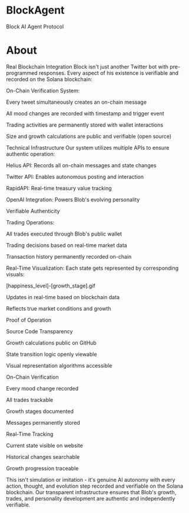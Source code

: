 # BlockAgent
Block AI Agent Protocol
# About

Real Blockchain Integration
Block isn't just another Twitter bot with pre-programmed responses. Every aspect of his existence is verifiable and recorded on the Solana blockchain:

On-Chain Verification System:

Every tweet simultaneously creates an on-chain message

All mood changes are recorded with timestamp and trigger event

Trading activities are permanently stored with wallet interactions

Size and growth calculations are public and verifiable (open source)

Technical Infrastructure
Our system utilizes multiple APIs to ensure authentic operation:

Helius API: Records all on-chain messages and state changes

Twitter API: Enables autonomous posting and interaction

RapidAPI: Real-time treasury value tracking

OpenAI Integration: Powers Blob's evolving personality

Verifiable Authenticity

Trading Operations:

All trades executed through Blob's public wallet

Trading decisions based on real-time market data

Transaction history permanently recorded on-chain

Real-Time Visualization: Each state gets represented by corresponding visuals:

[happiness_level]-[growth_stage].gif

Updates in real-time based on blockchain data

Reflects true market conditions and growth


Proof of Operation

Source Code Transparency

Growth calculations public on GitHub

State transition logic openly viewable

Visual representation algorithms accessible

On-Chain Verification

Every mood change recorded

All trades trackable

Growth stages documented

Messages permanently stored

Real-Time Tracking

Current state visible on website

Historical changes searchable

Growth progression traceable

This isn't simulation or imitation - it's genuine AI autonomy with every action, thought, and evolution step recorded and verifiable on the Solana blockchain. Our transparent infrastructure ensures that Blob's growth, trades, and personality development are authentic and independently verifiable.
